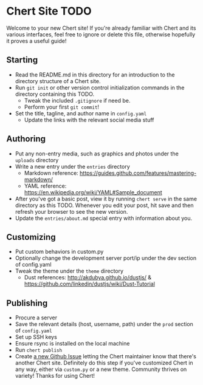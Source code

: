 # Chert Site TODO

Welcome to your new Chert site! If you're already familiar with Chert
and its various interfaces, feel free to ignore or delete this file,
otherwise hopefully it proves a useful guide!

## Starting

* Read the README.md in this directory for an introduction to the
  directory structure of a Chert site.
* Run `git init` or other version control initialization commands in
  the directory containing this TODO.
  * Tweak the included `.gitignore` if need be.
  * Perform your first `git commit`!
* Set the title, tagline, and author name in `config.yaml`
  * Update the links with the relevant social media stuff

## Authoring

* Put any non-entry media, such as graphics and photos under the
  `uploads` directory
* Write a new entry under the `entries` directory
  * Markdown reference: https://guides.github.com/features/mastering-markdown/
  * YAML reference: https://en.wikipedia.org/wiki/YAML#Sample_document
* After you've got a basic post, view it by running `chert serve` in
  the same directory as this TODO. Whenever you edit your post, hit
  save and then refresh your browser to see the new version.
* Update the `entries/about.md` special entry with information about you.

## Customizing

* Put custom behaviors in custom.py
* Optionally change the development server port/ip under the dev
  section of config.yaml
* Tweak the theme under the `theme` directory
  * Dust references: http://akdubya.github.io/dustjs/ &
    https://github.com/linkedin/dustjs/wiki/Dust-Tutorial

## Publishing

* Procure a server
* Save the relevant details (host, username, path) under the `prod`
  section of `config.yaml`
* Set up SSH keys
* Ensure rsync is installed on the local machine
* Run `chert publish`
* Create [a new Github Issue][chert_issues] letting the Chert
  maintainer know that there's another Chert site. Definitely do this
  step if you've customized Chert in any way, either via `custom.py`
  or a new theme. Community thrives on variety! Thanks for using Chert!

[chert_issues]: https://github.com/mahmoud/chert/issues
